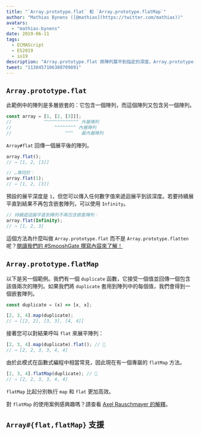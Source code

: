 ```yaml
---
title: "`Array.prototype.flat` 和 `Array.prototype.flatMap`"
author: "Mathias Bynens ([@mathias](https://twitter.com/mathias))"
avatars:
  - "mathias-bynens"
date: 2019-06-11
tags:
  - ECMAScript
  - ES2019
  - io19
description: "Array.prototype.flat 將陣列展平到指定的深度。Array.prototype.flatMap 等同於先執行 map 再分別執行 flat。"
tweet: "1138457106380709891"
---
```

## `Array.prototype.flat`

此範例中的陣列是多層嵌套的：它包含一個陣列，而這個陣列又包含另一個陣列。

```js
const array = [1, [2, [3]]];
//            ^^^^^^^^^^^^^ 外層陣列
//                ^^^^^^^^ 內層陣列
//                    ^^^   最內層陣列
```

`Array#flat` 回傳一個展平後的陣列。

```js
array.flat();
// → [1, 2, [3]]

// …等同於：
array.flat(1);
// → [1, 2, [3]]
```

預設的展平深度是 `1`，但您可以傳入任何數字值來遞迴展平到該深度。若要持續展平直到結果不再包含嵌套陣列，可以使用 `Infinity`。

```js
// 持續遞迴展平直到陣列不再包含嵌套陣列：
array.flat(Infinity);
// → [1, 2, 3]
```

這個方法為什麼叫做 `Array.prototype.flat` 而不是 `Array.prototype.flatten` 呢？[閱讀我們的 #SmooshGate 撰寫內容來了解！](https://developers.google.com/web/updates/2018/03/smooshgate)

## `Array.prototype.flatMap`

以下是另一個範例。我們有一個 `duplicate` 函數，它接受一個值並回傳一個包含該值兩次的陣列。如果我們將 `duplicate` 套用到陣列中的每個值，我們會得到一個嵌套陣列。

```js
const duplicate = (x) => [x, x];

[2, 3, 4].map(duplicate);
// → [[2, 2], [3, 3], [4, 4]]
```

接著您可以對結果呼叫 `flat` 來展平陣列：

```js
[2, 3, 4].map(duplicate).flat(); // 🐌
// → [2, 2, 3, 3, 4, 4]
```

由於此模式在函數式編程中相當常見，因此現在有一個專屬的 `flatMap` 方法。

```js
[2, 3, 4].flatMap(duplicate); // 🚀
// → [2, 2, 3, 3, 4, 4]
```

`flatMap` 比起分別執行 `map` 和 `flat` 更加高效。

對 `flatMap` 的使用案例感興趣嗎？請查看 [Axel Rauschmayer 的解釋](https://exploringjs.com/impatient-js/ch_arrays.html#flatmap-mapping-to-zero-or-more-values)。

## `Array#{flat,flatMap}` 支援

<feature-support chrome="69 /blog/v8-release-69#javascript-language-features"
                 firefox="62"
                 safari="12"
                 nodejs="11"
                 babel="yes https://github.com/zloirock/core-js#ecmascript-array"></feature-support>
